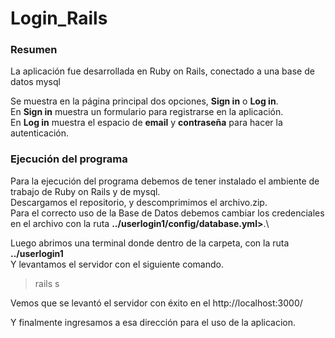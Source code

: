 # Login_Rails

### Resumen
La aplicación fue desarrollada en Ruby on Rails, conectado a una base de datos mysql

Se muestra en la página principal dos opciones, **Sign in** o **Log in**.\
En **Sign in** muestra un formulario para registrarse en la aplicación.\
En **Log in** muestra el espacio de **email** y **contraseña** para hacer la autenticación.
  
### Ejecución del programa

Para la ejecución del programa debemos de tener instalado el ambiente de trabajo de Ruby on Rails y de mysql.\
Descargamos el repositorio, y descomprimimos el archivo.zip.\
Para el correcto uso de la Base de Datos debemos cambiar los credenciales en el archivo con la ruta **../userlogin1/config/database.yml>**.\

Luego abrimos una terminal donde dentro de la carpeta, con la ruta **../userlogin1**\
Y levantamos el servidor con el siguiente comando.

> rails s

Vemos que se levantó el servidor con éxito en el http://localhost:3000/

Y finalmente ingresamos a esa dirección para el uso de la aplicacion.


